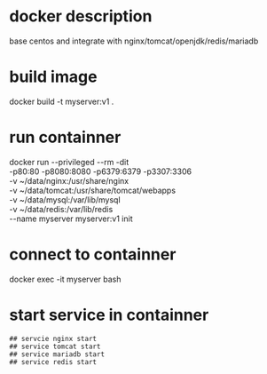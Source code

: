 # docker description
base centos and integrate with nginx/tomcat/openjdk/redis/mariadb

# build image
docker build -t myserver:v1 .

# run containner
docker run --privileged --rm -dit \
-p80:80 -p8080:8080 -p6379:6379 -p3307:3306 \
-v ~/data/nginx:/usr/share/nginx \
-v ~/data/tomcat:/usr/share/tomcat/webapps \
-v ~/data/mysql:/var/lib/mysql \
-v ~/data/redis:/var/lib/redis \
--name myserver myserver:v1 init 

# connect to containner
docker exec -it myserver bash

# start service in containner
    ## servcie nginx start
    ## service tomcat start
    ## service mariadb start
    ## service redis start


